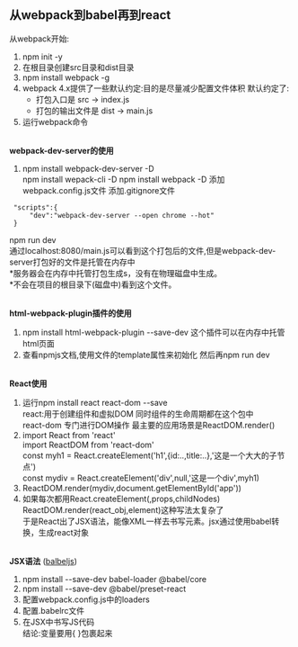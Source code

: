 ## 从webpack到babel再到react

从webpack开始:
1. npm init -y
2. 在根目录创建src目录和dist目录
3. npm install webpack -g
4. webpack 4.x提供了一些默认约定:目的是尽量减少配置文件体积
   默认约定了:
    + 打包入口是 src -> index.js
    + 打包的输出文件是 dist -> main.js    
5. 运行webpack命令<br/><br/>

**webpack-dev-server的使用**  
1. npm install webpack-dev-server -D  
   npm install wepack-cli -D
   npm install webpack -D
   添加webpack.config.js文件
   添加.gitignore文件
```
 "scripts":{
     "dev":"webpack-dev-server --open chrome --hot"
 }
```
npm run dev  
通过localhost:8080/main.js可以看到这个打包后的文件,但是webpack-dev-server打包好的文件是托管在内存中  
*服务器会在内存中托管打包生成s，没有在物理磁盘中生成。  
*不会在项目的根目录下(磁盘中)看到这个文件。 <br/><br/> 

**html-webpack-plugin插件的使用**
1.  npm install html-webpack-plugin --save-dev
    这个插件可以在内存中托管html页面
2.  查看npmjs文档,使用文件的template属性来初始化
     然后再npm run dev <br/><br/>

**React使用**
1.  运行npm install react react-dom --save  
    react:用于创建组件和虚拟DOM 同时组件的生命周期都在这个包中  
    react-dom 专门进行DOM操作 最主要的应用场景是ReactDOM.render()  
2.  import React from 'react'  
    import ReactDOM from 'react-dom'  
    const myh1 = React.createElement('h1',{id:..,title:..},'这是一个大大的子节点')  
    const mydiv = React.createElement('div',null,'这是一个div',myh1)  
3.  ReactDOM.render(mydiv,document.getElementById('app'))  
4.  如果每次都用React.createElement(<T>,props,childNodes)  
              ReactDOM.render(react_obj,element)这种写法太复杂了  
    于是React出了JSX语法，能像XML一样去书写元素。jsx通过使用babel转换，生成react对象  <br/><br/>

**JSX语法** ([balbeljs](https://babeljs.io/setup#installation))
1.  npm install --save-dev babel-loader @babel/core
2.  npm install --save-dev @babel/preset-react
3.  配置webpack.config.js中的loaders
4.  配置.babelrc文件
5.  在JSX中书写JS代码  
    结论:变量要用{ }包裹起来
